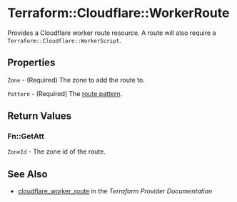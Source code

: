 # Terraform::Cloudflare::WorkerRoute

Provides a Cloudflare worker route resource. A route will also require a `Terraform::Cloudflare::WorkerScript`.

## Properties

`Zone` - (Required) The zone to add the route to.

`Pattern` - (Required) The [route pattern](https://developers.cloudflare.com/workers/api/route-matching/).


## Return Values

### Fn::GetAtt

`ZoneId` - The zone id of the route.

## See Also

* [cloudflare_worker_route](https://www.terraform.io/docs/providers/cloudflare/r/worker_route.html) in the _Terraform Provider Documentation_